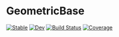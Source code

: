 # GeometricBase

[![Stable](https://img.shields.io/badge/docs-stable-blue.svg)](https://JuliaGNI.github.io/GeometricBase.jl/stable)
[![Dev](https://img.shields.io/badge/docs-dev-blue.svg)](https://JuliaGNI.github.io/GeometricBase.jl/dev)
[![Build Status](https://github.com/JuliaGNI/GeometricBase.jl/workflows/CI/badge.svg)](https://github.com/JuliaGNI/GeometricBase.jl/actions)
[![Coverage](https://codecov.io/gh/JuliaGNI/GeometricBase.jl/branch/master/graph/badge.svg)](https://codecov.io/gh/JuliaGNI/GeometricBase.jl)
